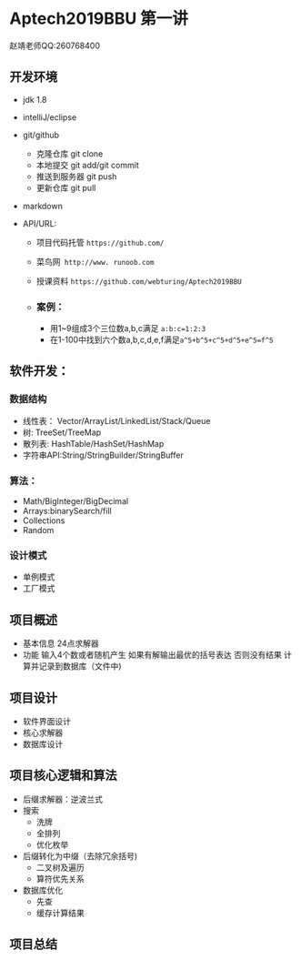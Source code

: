 # Aptech2019BBU 第一讲

赵靖老师QQ:260768400

## 开发环境
- jdk 1.8
- intelliJ/eclipse
- git/github
  - 克隆仓库 git clone
  - 本地提交 git add/git commit
  - 推送到服务器 git push
  - 更新仓库 git pull
- markdown

- API/URL:
  - 项目代码托管 `https://github.com/`
  - 菜鸟网` http://www. runoob.com`
  - 授课资料 `https://github.com/webturing/Aptech2019BBU`

  - ### 案例：

    - 用1~9组成3个三位数a,b,c满足 `a:b:c=1:2:3`
    - 在1-100中找到六个数a,b,c,d,e,f满足`a^5+b^5+c^5+d^5+e^5=f^5`

## 软件开发：

### 数据结构
- 线性表： Vector/ArrayList/LinkedList/Stack/Queue
- 树: TreeSet/TreeMap
- 散列表: HashTable/HashSet/HashMap
- 字符串API:String/StringBuilder/StringBuffer

### 算法：
- Math/BigInteger/BigDecimal
- Arrays:binarySearch/fill
- Collections
- Random

### 设计模式

- 单例模式
- 工厂模式
​	

## 项目概述

- 基本信息
  24点求解器
- 功能
  输入4个数或者随机产生
  如果有解输出最优的括号表达
  否则没有结果
  计算并记录到数据库（文件中)



## 项目设计

- 软件界面设计
- 核心求解器
- 数据库设计

## 项目核心逻辑和算法

-  后缀求解器：逆波兰式
- 搜索
  - 洗牌
  - 全排列
  - 优化枚举
- 后缀转化为中缀（去除冗余括号)
  - 二叉树及遍历
  - 算符优先关系
- 数据库优化
  - 先查
  - 缓存计算结果

## 项目总结

